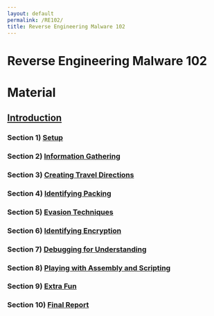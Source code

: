 ```yaml
---
layout: default
permalink: /RE102/
title: Reverse Engineering Malware 102
---
```

# Reverse Engineering Malware 102 #

# Material #

## [Introduction](https://securedorg.github.io/RE102/intro/) ##

### Section 1) [Setup](https://securedorg.github.io/RE102/section1/) ###

### Section 2) [Information Gathering](#) ###

### Section 3) [Creating Travel Directions](#) ###

### Section 4) [Identifying Packing](#) ###

### Section 5) [Evasion Techniques](#) ###

### Section 6) [Identifying Encryption](#) ###

### Section 7) [Debugging for Understanding](#) ###

### Section 8) [Playing with Assembly and Scripting](#) ###

### Section 9) [Extra Fun](#) ###

### Section 10) [Final Report](#) ###


